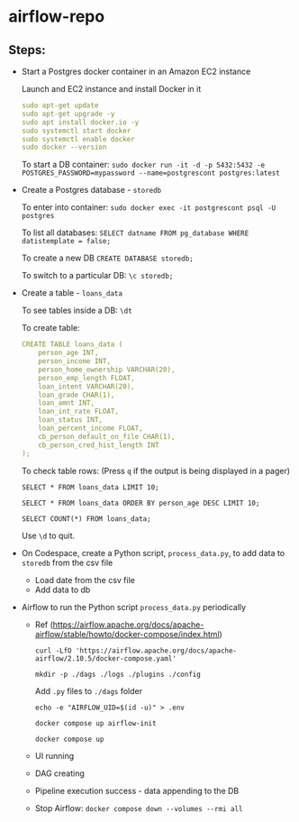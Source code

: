 # airflow-repo


## Steps:

- Start a Postgres docker container in an Amazon EC2 instance
  
  Launch and EC2 instance and install Docker in it
  ```yml
  sudo apt-get update
  sudo apt-get upgrade -y
  sudo apt install docker.io -y
  sudo systemctl start docker
  sudo systemctl enable docker
  sudo docker --version
  ```

  To start a DB container:
  `sudo docker run -it -d -p 5432:5432 -e POSTGRES_PASSWORD=mypassword --name=postgrescont postgres:latest`
  
- Create a Postgres database - `storedb`

  To enter into container:
  `sudo docker exec -it postgrescont psql -U postgres`

  To list all databases: 
  `SELECT datname FROM pg_database WHERE datistemplate = false;`

  To create a new DB
  `CREATE DATABASE storedb;`

  To switch to a particular DB:
  `\c storedb;`

- Create a table - `loans_data`

  To see tables inside a DB:
  `\dt`

  To create table:
    ```yml
    CREATE TABLE loans_data (
        person_age INT,
        person_income INT,
        person_home_ownership VARCHAR(20),
        person_emp_length FLOAT,
        loan_intent VARCHAR(20),
        loan_grade CHAR(1),
        loan_amnt INT,
        loan_int_rate FLOAT,
        loan_status INT,
        loan_percent_income FLOAT,
        cb_person_default_on_file CHAR(1),
        cb_person_cred_hist_length INT
    );
    ```

    To check table rows: (Press `q` if the output is being displayed in a pager)

    `SELECT * FROM loans_data LIMIT 10;`

    `SELECT * FROM loans_data ORDER BY person_age DESC LIMIT 10;`

    `SELECT COUNT(*) FROM loans_data;`

    Use `\d` to quit.

- On Codespace, create a Python script, `process_data.py`, to add data to `storedb` from the csv file
  - Load date from the csv file
  - Add data to db

- Airflow to run the Python script `process_data.py` periodically
  - Ref (https://airflow.apache.org/docs/apache-airflow/stable/howto/docker-compose/index.html)

    `curl -LfO 'https://airflow.apache.org/docs/apache-airflow/2.10.5/docker-compose.yaml'`

    `mkdir -p ./dags ./logs ./plugins ./config`

    Add `.py` files to `./dags` folder

    `echo -e "AIRFLOW_UID=$(id -u)" > .env`

    `docker compose up airflow-init`

    `docker compose up`

  - UI running
  - DAG creating
  - Pipeline execution success - data appending to the DB
  - Stop Airflow: `docker compose down --volumes --rmi all`



